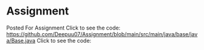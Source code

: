 # Assignment
Posted For Assignment
Click to see the code: https://github.com/Deepuu07/Assignment/blob/main/src/main/java/base/java/Base.java
Click to see the code: 
